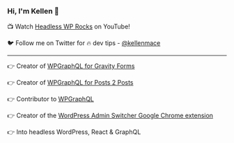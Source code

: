 ### Hi, I'm Kellen 👋

📺 Watch [Headless WP Rocks](https://www.youtube.com/user/kellenmace) on YouTube!

🐦 Follow me on Twitter for 🔥 dev tips - [@kellenmace](https://twitter.com/kellenmace)

--------------------------------------------------------------------------------------------------------

👉 Creator of [WPGraphQL for Gravity Forms](https://github.com/harness-software/wp-graphql-gravity-forms)

👉 Creator of [WPGraphQL for Posts 2 Posts](https://github.com/harness-software/wp-graphql-posts-to-posts)

👉 Contributor to [WPGraphQL](https://www.wpgraphql.com/)

👉 Creator of the [WordPress Admin Switcher Google Chrome extension](https://chrome.google.com/webstore/detail/wordpress-admin-switcher/pgjihalgddfomcjjpiafhppegjajpkac)

👉 Into headless WordPress, React & GraphQL

